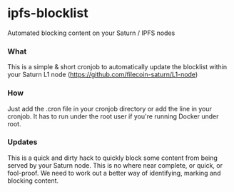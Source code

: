 # ipfs-blocklist
Automated blocking content on your Saturn / IPFS nodes

### What
This is a simple & short cronjob to automatically update the blocklist within your Saturn L1 node
(https://github.com/filecoin-saturn/L1-node)

### How
Just add the .cron file in your cronjob directory or add the line in your cronjob. It has to run under
the root user if you're running Docker under root.

### Updates
This is a quick and dirty hack to quickly block some content from being served by your Saturn node. 
This is no where near complete, or quick, or fool-proof. We need to work out a better way of identifying,
marking and blocking content. 
